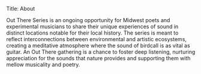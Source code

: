 Title: About

Out There Series is an ongoing opportunity for Midwest poets and experimental musicians to share their unique experiences of sound in distinct locations notable for their local history. The series is meant to reflect interconnections between environmental and artistic ecosystems, creating a meditative atmosphere where the sound of birdcall is as vital as guitar. An Out There gathering is a chance to foster deep listening, nurturing appreciation for the sounds that nature provides and supporting them with mellow musicality and poetry.